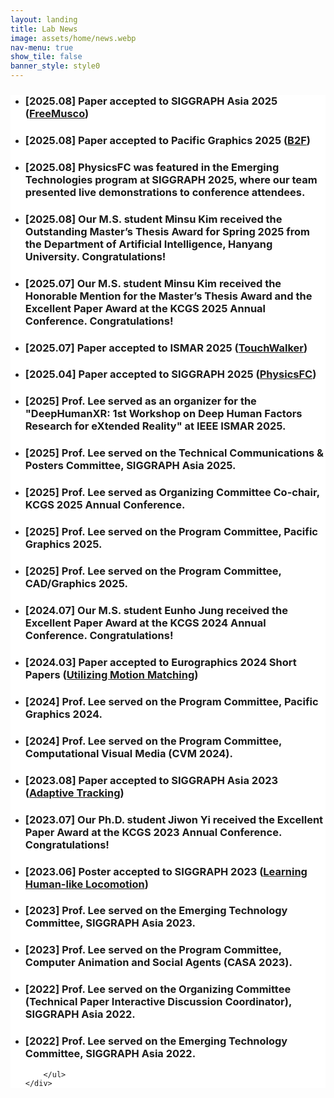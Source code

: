 ```yaml
---
layout: landing
title: Lab News
image: assets/home/news.webp
nav-menu: true
show_tile: false
banner_style: style0
---
```


<!-- News Section -->
<section id="news" class="wrapper style2 special" style="background-color:#ffffff;">
	<div class="inner">
		<ul class="features">

<li><h3>[2025.08] Paper accepted to SIGGRAPH Asia 2025 (<a href="publications/2025-freemusco.html" rel="noopener noreferrer" target="_blank">FreeMusco</a>)</h3></li>
<li><h3>[2025.08] Paper accepted to Pacific Graphics 2025 (<a href="publications/2025-b2f.html" rel="noopener noreferrer" target="_blank">B2F</a>)</h3></li>
<li><h3>[2025.08] PhysicsFC was featured in the Emerging Technologies program at SIGGRAPH 2025, where our team presented live demonstrations to conference attendees.</h3></li>
<li><h3>[2025.08] Our M.S. student Minsu Kim received the Outstanding Master’s Thesis Award for Spring 2025 from the Department of Artificial Intelligence, Hanyang University. Congratulations!</h3></li>
<li><h3>[2025.07] Our M.S. student Minsu Kim received the Honorable Mention for the Master’s Thesis Award and the Excellent Paper Award at the KCGS 2025 Annual Conference. Congratulations!</h3></li>
<li><h3>[2025.07] Paper accepted to ISMAR 2025 (<a href="publications/2025-touchwalker.html" rel="noopener noreferrer" target="_blank">TouchWalker</a>)</h3></li>
<li><h3>[2025.04] Paper accepted to SIGGRAPH 2025 (<a href="publications/2025-physicsfc.html" rel="noopener noreferrer" target="_blank">PhysicsFC</a>)</h3></li>
<li><h3>[2025] Prof. Lee served as an organizer for the "DeepHumanXR: 1st Workshop on Deep Human Factors Research for eXtended Reality" at IEEE ISMAR 2025.</h3></li>
<li><h3>[2025] Prof. Lee served on the Technical Communications & Posters Committee, SIGGRAPH Asia 2025.</h3></li>
<li><h3>[2025] Prof. Lee served as Organizing Committee Co-chair, KCGS 2025 Annual Conference.</h3></li>
<li><h3>[2025] Prof. Lee served on the Program Committee, Pacific Graphics 2025.</h3></li>
<li><h3>[2025] Prof. Lee served on the Program Committee, CAD/Graphics 2025.</h3></li>

<li><h3>[2024.07] Our M.S. student Eunho Jung received the Excellent Paper Award at the KCGS 2024 Annual Conference. Congratulations!</h3></li>
<li><h3>[2024.03] Paper accepted to Eurographics 2024 Short Papers (<a href="publications/2024-matching-drl.html" rel="noopener noreferrer" target="_blank">Utilizing Motion Matching</a>)</h3></li>
<li><h3>[2024] Prof. Lee served on the Program Committee, Pacific Graphics 2024.</h3></li>
<li><h3>[2024] Prof. Lee served on the Program Committee, Computational Visual Media (CVM 2024).</h3></li>


<li><h3>[2023.08] Paper accepted to SIGGRAPH Asia 2023 (<a href="http://calab.hanyang.ac.kr/papers/adaptiveSRB.html" rel="noopener noreferrer" target="_blank">Adaptive Tracking</a>)</h3></li>
<li><h3>[2023.07] Our Ph.D. student Jiwon Yi received the Excellent Paper Award at the KCGS 2023 Annual Conference. Congratulations!</h3></li>
<li><h3>[2023.06] Poster accepted to SIGGRAPH 2023 (<a href="publications/2023-learning-human-like.html" rel="noopener noreferrer" target="_blank">Learning Human-like Locomotion</a>)</h3></li>
<li><h3>[2023] Prof. Lee served on the Emerging Technology Committee, SIGGRAPH Asia 2023.</h3></li>
<li><h3>[2023] Prof. Lee served on the Program Committee, Computer Animation and Social Agents (CASA 2023).</h3></li>


<li><h3>[2022] Prof. Lee served on the Organizing Committee (Technical Paper Interactive Discussion Coordinator), SIGGRAPH Asia 2022.</h3></li>
<li><h3>[2022] Prof. Lee served on the Emerging Technology Committee, SIGGRAPH Asia 2022.</h3></li>

		</ul>
	</div>
</section>
